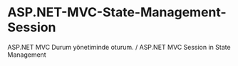 # ASP.NET-MVC-State-Management-Session
 ASP.NET MVC Durum yönetiminde oturum. / ASP.NET MVC Session in State Management
